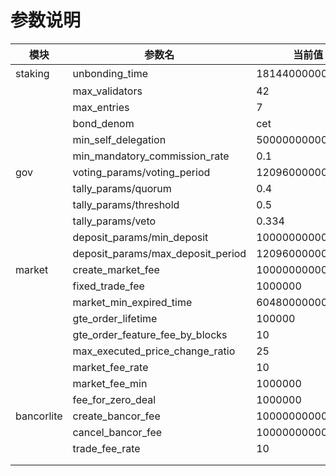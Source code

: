 # 参数说明



| 模块       | 参数名                            | 当前值           | 说明       |
| ---------- | --------------------------------- | ---------------- | ---------- |
| staking    | unbonding_time                    | 1814400000000000 | 21天       |
|            | max_validators                    | 42               |            |
|            | max_entries                       | 7                |            |
|            | bond_denom                        | cet              |            |
|            | min_self_delegation               | 500000000000000  | 5000000CET |
|            | min_mandatory_commission_rate     | 0.1              |            |
| gov        | voting_params/voting_period       | 1209600000000000 |            |
|            | tally_params/quorum               | 0.4              |            |
|            | tally_params/threshold            | 0.5              |            |
|            | tally_params/veto                 | 0.334            |            |
|            | deposit_params/min_deposit        | 1000000000000cet | 10000CET   |
|            | deposit_params/max_deposit_period | 1209600000000000 |            |
| market     | create_market_fee                 | 1000000000000    | 10000CET   |
|            | fixed_trade_fee                   | 1000000          | 0.1CET     |
|            | market_min_expired_time           | 604800000000000  |            |
|            | gte_order_lifetime                | 100000           |            |
|            | gte_order_feature_fee_by_blocks   | 10               |            |
|            | max_executed_price_change_ratio   | 25               |            |
|            | market_fee_rate                   | 10               |            |
|            | market_fee_min                    | 1000000          |            |
|            | fee_for_zero_deal                 | 1000000          |            |
| bancorlite | create_bancor_fee                 | 10000000000      | 100CET     |
|            | cancel_bancor_fee                 | 10000000000      | 100CET     |
|            | trade_fee_rate                    | 10               |            |
|            |                                   |                  |            |
|            |                                   |                  |            |

